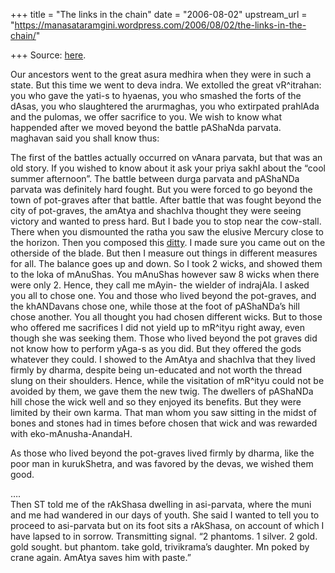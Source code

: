 +++
title = "The links in the chain"
date = "2006-08-02"
upstream_url = "https://manasataramgini.wordpress.com/2006/08/02/the-links-in-the-chain/"

+++
Source: [here](https://manasataramgini.wordpress.com/2006/08/02/the-links-in-the-chain/).

Our ancestors went to the great asura medhira when they were in such a
state. But this time we went to deva indra. We extolled the great
vR^itrahan: you who gave the yati-s to hyaenas, you who smashed the
forts of the dAsas, you who slaughtered the arurmaghas, you who
extirpated prahlAda and the pulomas, we offer sacrifice to you. We wish
to know what happended after we moved beyond the battle pAShaNda
parvata. maghavan said you shall know thus:

The first of the battles actually occurred on vAnara parvata, but that
was an old story. If you wished to know about it ask your priya sakhI
about the “cool summer afternoon”. The battle between durga parvata and
pAShaNDa parvata was definitely hard fought. But you were forced to go
beyond the town of pot-graves after that battle. After battle that was
fought beyond the city of pot-graves, the amAtya and shachIva thought
they were seeing victory and wanted to press hard. But I bade you to
stop near the cow-stall. There when you dismounted the ratha you saw the
elusive Mercury close to the horizon. Then you composed this
[ditty](http://manasataramgini.wordpress.com/2003/10/guillotines-fall.html). I
made sure you came out on the otherside of the blade. But then I measure
out things in different measures for all. The balance goes up and down.
So I took 2 wicks, and showed them to the loka of mAnuShas. You mAnuShas
however saw 8 wicks when there were only 2. Hence, they call me mAyin-
the wielder of indrajAla. I asked you all to chose one. You and those
who lived beyond the pot-graves, and the khANDavans chose one, while
those at the foot of pAShaNDa’s hill chose another. You all thought you
had chosen different wicks. But to those who offered me sacrifices I did
not yield up to mR^ityu right away, even though she was seeking them.
Those who lived beyond the pot graves did not know how to perform yAga-s
as you did. But they offered the gods whatever they could. I showed to
the AmAtya and shachIva that they lived firmly by dharma, despite being
un-educated and not worth the thread slung on their shoulders. Hence,
while the visitation of mR^ityu could not be avoided by them, we gave
them the new twig. The dwellers of pAShaNDa hill chose the wick well and
so they enjoyed its benefits. But they were limited by their own karma.
That man whom you saw sitting in the midst of bones and stones had in
times before chosen that wick and was rewarded with eko-mAnusha-AnandaH.

As those who lived beyond the pot-graves lived firmly by dharma, like
the poor man in kurukShetra, and was favored by the devas, we wished
them good.

….  
Then ST told me of the rAkShasa dwelling in asi-parvata, where the muni
and me had wandered in our days of youth. She said I wanted to tell you
to proceed to asi-parvata but on its foot sits a rAkShasa, on account of
which I have lapsed to in sorrow. Transmitting signal. “2 phantoms. 1
silver. 2 gold. gold sought. but phantom. take gold, trivikrama’s
daughter. Mn poked by crane again. AmAtya saves him with paste.”

